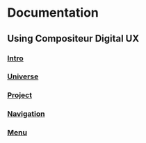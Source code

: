 # Documentation

## Using Compositeur Digital UX

### [Intro](intro.md)

### [Universe](universe_concept.md)

### [Project](project_concept.md)

### [Navigation](navigation.md)

### [Menu](menu.md)
